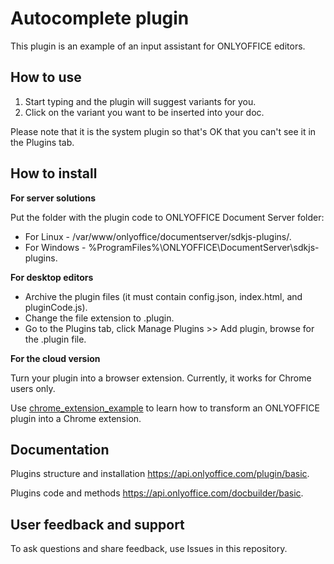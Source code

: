 # Autocomplete plugin

This plugin is an example of an input assistant for ONLYOFFICE editors.

## How to use

1. Start typing and the plugin will suggest variants for you. 
2. Click on the variant you want to be inserted into your doc.

Please note that it is the system plugin so that's OK that you can't see it in the Plugins tab. 

## How to install

**For server solutions**

Put the folder with the plugin code to ONLYOFFICE Document Server folder:

* For Linux - /var/www/onlyoffice/documentserver/sdkjs-plugins/.
* For Windows - %ProgramFiles%\ONLYOFFICE\DocumentServer\sdkjs-plugins\.

**For desktop editors**

* Archive the plugin files (it must contain config.json, index.html, and pluginCode.js).
* Change the file extension to .plugin. 
* Go to the Plugins tab, click Manage Plugins >> Add plugin, browse for the .plugin file.

**For the cloud version**

Turn your plugin into a browser extension. Currently, it works for Chrome users only.

Use [chrome_extension_example](https://github.com/ONLYOFFICE/sdkjs-plugins/tree/master/examples/chrome_extension_example) to learn how to transform an ONLYOFFICE plugin into a Chrome extension.

## Documentation

Plugins structure and installation https://api.onlyoffice.com/plugin/basic.

Plugins code and methods https://api.onlyoffice.com/docbuilder/basic.

## User feedback and support

To ask questions and share feedback, use Issues in this repository.
